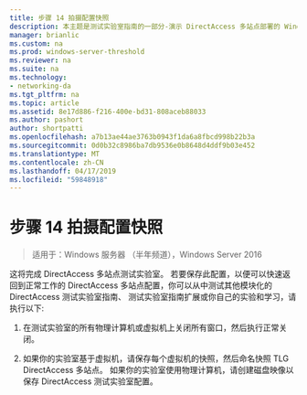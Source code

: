 ```yaml
---
title: 步骤 14 拍摄配置快照
description: 本主题是测试实验室指南的一部分-演示 DirectAccess 多站点部署的 Windows Server 2016
manager: brianlic
ms.custom: na
ms.prod: windows-server-threshold
ms.reviewer: na
ms.suite: na
ms.technology:
- networking-da
ms.tgt_pltfrm: na
ms.topic: article
ms.assetid: 8e17d886-f216-400e-bd31-808aceb88033
ms.author: pashort
author: shortpatti
ms.openlocfilehash: a7b13ae44ae3763b0943f1da6a8fbcd998b22b3a
ms.sourcegitcommit: 0d0b32c8986ba7db9536e0b8648d4ddf9b03e452
ms.translationtype: MT
ms.contentlocale: zh-CN
ms.lasthandoff: 04/17/2019
ms.locfileid: "59848918"
---
```

# <a name="step-14-snapshot-the-configuration"></a>步骤 14 拍摄配置快照

>适用于：Windows 服务器 （半年频道），Windows Server 2016

这将完成 DirectAccess 多站点测试实验室。 若要保存此配置，以便可以快速返回到正常工作的 DirectAccess 多站点配置，你可以从中测试其他模块化的 DirectAccess 测试实验室指南、 测试实验室指南扩展或你自己的实验和学习，请执行以下:  
  
1.  在测试实验室的所有物理计算机或虚拟机上关闭所有窗口，然后执行正常关闭。  
  
2.  如果你的实验室基于虚拟机，请保存每个虚拟机的快照，然后命名快照 TLG DirectAccess 多站点。 如果你的实验室使用物理计算机，请创建磁盘映像以保存 DirectAccess 测试实验室配置。  
  



